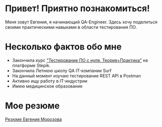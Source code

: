 # Привет! Приятно познакомиться!
Меня зовут Евгения, я начинающий QA-Engineer. Здесь хочу поделиться своими практическими навыками в области тестирования ПО.
# Несколько фактов обо мне
- Закончила курс ["Тестирование ПО с нуля. Теория+Практика"](https://drive.google.com/file/d/1OINs8n3otPeobZyo3iKTs4r2jI2qCDJ1/view?usp=drive_link) на платформе Stepik.
- Закончила Летнюю школу QA IT-компании Surf
- На данный момент изучаю тестирование REST API в Postman 
- Активно ищу работу в IT-индустрии
- Имею медицинское образование
# Мое резюме 
[Резюме Евгения Морозова](https://voronezh.hh.ru/applicant/resumes/view?resume=740ddfceff0de63ce10039ed1f456b4f42726b)
